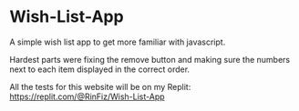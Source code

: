 # Wish-List-App
A simple wish list app to get more familiar with javascript.

Hardest parts were fixing the remove button and making sure
the numbers next to each item displayed in the correct order.

All the tests for this website will be on my Replit:
https://replit.com/@RinFiz/Wish-List-App 
